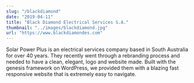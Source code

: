 ```yaml
---
slug: "/blackdiamond"
date: "2019-04-11"
title: "Black Diamond Electrical Services S.A."
thumbnail: "../images/blackdiamond.jpg"
url: "https://www.blackdiamondes.com"
---
```


Solar Power Plus is an electrical services company based in South Australia for over 40 years.
They recently went through a rebranding process and needed to have a clean, elegant, logo and website made.
Built with the genesis framework on WordPress, we provided them with a blazing fast responsive website that is extremely easy to navigate.
